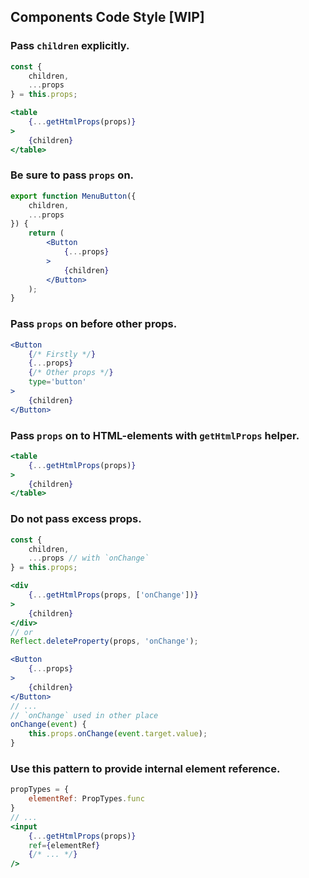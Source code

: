 Components Code Style [WIP]
---

### Pass `children` explicitly.

```jsx
const {
	children,
	...props
} = this.props;

<table
    {...getHtmlProps(props)}
>
    {children}
</table>
```

### Be sure to pass `props` on.

```jsx
export function MenuButton({
	children,
	...props
}) {
	return (
		<Button
			{...props}
		>
			{children}
		</Button>
	);
}
```

### Pass `props` on before other props.

```jsx
<Button
    {/* Firstly */}
    {...props}
    {/* Other props */}
    type='button'
>
    {children}
</Button>
```

### Pass `props` on to HTML-elements with `getHtmlProps` helper.

```jsx
<table
    {...getHtmlProps(props)}
>
    {children}
</table>
```

### Do not pass excess props.

```jsx
const {
    children,
    ...props // with `onChange`
} = this.props;

<div
    {...getHtmlProps(props, ['onChange'])}
>
    {children}
</div>
// or
Reflect.deleteProperty(props, 'onChange');

<Button
    {...props}
>
    {children}
</Button>
// ...
// `onChange` used in other place
onChange(event) {
    this.props.onChange(event.target.value);
}
```

### Use this pattern to provide internal element reference.

```jsx
propTypes = {
    elementRef: PropTypes.func
}
// ...
<input
    {...getHtmlProps(props)}
    ref={elementRef}
    {/* ... */}
/>
```
